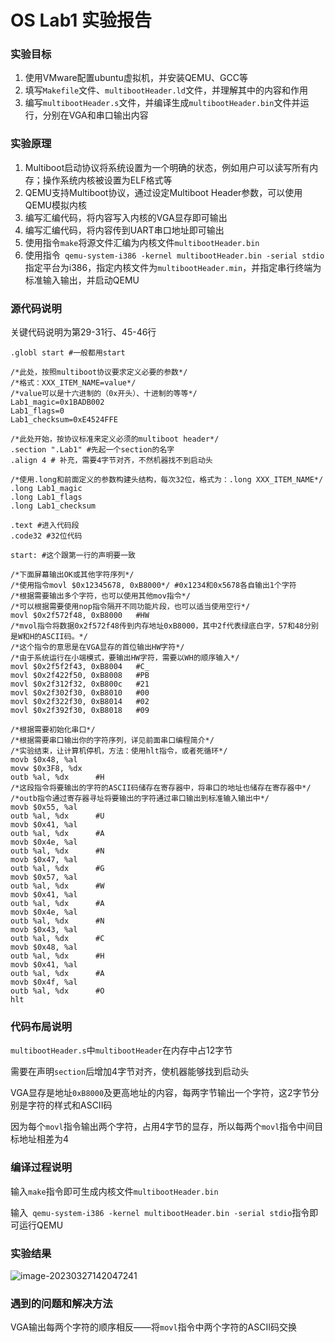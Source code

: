 # OS Lab1 实验报告

### 实验目标

1. 使用VMware配置ubuntu虚拟机，并安装QEMU、GCC等
2. 填写`Makefile`文件、`multibootHeader.ld`文件，并理解其中的内容和作用
3. 编写`multibootHeader.s`文件，并编译生成`multibootHeader.bin`文件并运行，分别在VGA和串口输出内容

### 实验原理

1. Multiboot启动协议将系统设置为一个明确的状态，例如用户可以读写所有内存；操作系统内核被设置为ELF格式等
2. QEMU支持Multiboot协议，通过设定Multiboot Header参数，可以使用QEMU模拟内核
3. 编写汇编代码，将内容写入内核的VGA显存即可输出
4. 编写汇编代码，将内容传到UART串口地址即可输出
5. 使用指令`make`将源文件汇编为内核文件`multibootHeader.bin`
6. 使用指令` qemu-system-i386 -kernel multibootHeader.bin -serial stdio`指定平台为i386，指定内核文件为`multibootHeader.min`，并指定串行终端为标准输入输出，并启动QEMU

### 源代码说明

关键代码说明为第29-31行、45-46行

```assembly
.globl start #一般都用start

/*此处，按照multiboot协议要求定义必要的参数*/
/*格式：XXX_ITEM_NAME=value*/
/*value可以是十六进制的（0x开头）、十进制的等等*/
Lab1_magic=0x1BADB002
Lab1_flags=0
Lab1_checksum=0xE4524FFE

/*此处开始，按协议标准来定义必须的multiboot header*/
.section ".Lab1" #先起一个section的名字
.align 4 # 补充，需要4字节对齐，不然机器找不到启动头

/*使用.long和前面定义的参数构建头结构，每次32位，格式为：.long XXX_ITEM_NAME*/
.long Lab1_magic
.long Lab1_flags
.long Lab1_checksum

.text #进入代码段
.code32 #32位代码

start: #这个跟第一行的声明要一致

/*下面屏幕输出OK或其他字符序列*/
/*使用指令movl $0x12345678, 0xB8000*/ #0x1234和0x5678各自输出1个字符
/*根据需要输出多个字符，也可以使用其他mov指令*/
/*可以根据需要使用nop指令隔开不同功能片段，也可以适当使用空行*/
movl $0x2f572f48, 0xB8000	#HW
/*mvol指令将数据0x2f572f48传到内存地址0xB8000，其中2f代表绿底白字，57和48分别是W和H的ASCII码。*/
/*这个指令的意思是在VGA显存的首位输出HW字符*/
/*由于系统运行在小端模式，要输出HW字符，需要以WH的顺序输入*/
movl $0x2f5f2f43, 0xB8004	#C_
movl $0x2f422f50, 0xB8008	#PB
movl $0x2f312f32, 0xB800c	#21
movl $0x2f302f30, 0xB8010	#00
movl $0x2f322f30, 0xB8014	#02
movl $0x2f392f30, 0xB8018	#09

/*根据需要初始化串口*/
/*根据需要串口输出你的字符序列，详见前面串口编程简介*/
/*实验结束，让计算机停机，方法：使用hlt指令，或者死循环*/
movb $0x48, %al
movw $0x3F8, %dx
outb %al, %dx      #H
/*这段指令将要输出的字符的ASCII码储存在寄存器中，将串口的地址也储存在寄存器中*/
/*outb指令通过寄存器寻址将要输出的字符通过串口输出到标准输入输出中*/
movb $0x55, %al
outb %al, %dx      #U
movb $0x41, %al
outb %al, %dx      #A
movb $0x4e, %al
outb %al, %dx      #N
movb $0x47, %al
outb %al, %dx      #G
movb $0x57, %al
outb %al, %dx      #W
movb $0x41, %al
outb %al, %dx      #A
movb $0x4e, %al
outb %al, %dx      #N
movb $0x43, %al
outb %al, %dx      #C
movb $0x48, %al
outb %al, %dx      #H
movb $0x41, %al
outb %al, %dx      #A
movb $0x4f, %al
outb %al, %dx      #O
hlt
```

### 代码布局说明

`multibootHeader.s`中`multibootHeader`在内存中占12字节

需要在声明`section`后增加4字节对齐，使机器能够找到启动头

VGA显存是地址`0xB8000`及更高地址的内容，每两字节输出一个字符，这2字节分别是字符的样式和ASCII码

因为每个`movl`指令输出两个字符，占用4字节的显存，所以每两个`movl`指令中间目标地址相差为4

### 编译过程说明

输入`make`指令即可生成内核文件`multibootHeader.bin`

输入` qemu-system-i386 -kernel multibootHeader.bin -serial stdio`指令即可运行QEMU

### 实验结果

<img src="C:\Users\hwc\AppData\Roaming\Typora\typora-user-images\image-20230327142047241.png" alt="image-20230327142047241"  />

### 遇到的问题和解决方法

VGA输出每两个字符的顺序相反——将`movl`指令中两个字符的ASCII码交换
